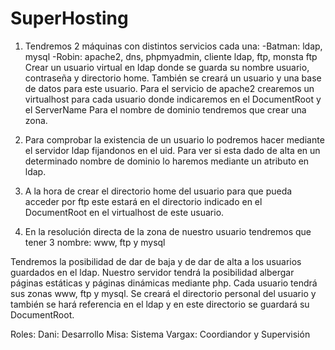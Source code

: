 # SuperHosting
1. Tendremos 2 máquinas con distintos servicios cada una:
	-Batman: ldap, mysql
	-Robin: apache2, dns, phpmyadmin, cliente ldap, ftp, monsta ftp
Crear un usuario virtual en ldap donde se guarda su nombre usuario, contraseña y directorio home.
También se creará un usuario y una base de datos para este usuario.
Para el servicio de apache2 crearemos un virtualhost para cada usuario donde indicaremos en el DocumentRoot y el ServerName 
Para el nombre de dominio tendremos que crear una zona.

2. Para comprobar la existencia de un usuario lo podremos hacer mediante el servidor ldap fijandonos en el uid.
Para ver si esta dado de alta en un determinado nombre de dominio lo haremos mediante un atributo en ldap.

3. A  la hora de crear el directorio home del usuario para que pueda acceder por ftp este estará en el directorio indicado en el DocumentRoot en el virtualhost de este usuario.

4. En la resolución directa de la zona de nuestro usuario tendremos que tener 3 nombre: www, ftp y mysql

Tendremos la posibilidad de dar de baja y de dar de alta a los usuarios guardados en el ldap. Nuestro servidor tendrá la posibilidad albergar páginas
estáticas y páginas dinámicas mediante php. Cada usuario tendrá sus zonas www, ftp y mysql. Se creará el directorio personal del usuario y también
se hará referencia en el ldap y en este directorio se guardará su DocumentRoot.


Roles:
Dani: Desarrollo
Misa: Sistema
Vargax: Coordiandor y Supervisión
